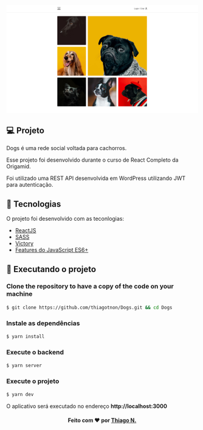 ![Badge](.github/screenshot.png)

## 💻 Projeto

Dogs é uma rede social voltada para cachorros.

Esse projeto foi desenvolvido durante o curso de React Completo da Origamid.

Foi utilizado uma REST API desenvolvida em WordPress utilizando JWT para autenticação.

## 🧭 Tecnologias

O projeto foi desenvolvido com as teconlogias:

- [ReactJS](https://reactjs.org/)
- [SASS](https://sass-lang.com)
- [Victory](https://formidable.com/open-source/victory/)
- [Features do JavaScript ES6+](https://www.javascript.com/)

<h2>
  📌 Executando o projeto
</h2>

### Clone the repository to have a copy of the code on your machine

```bash
$ git clone https://github.com/thiagotnon/Dogs.git && cd Dogs
```

### Instale as dependências

```bash
$ yarn install
```

### Execute o backend

```bash
$ yarn server
```

### Execute o projeto

```bash
$ yarn dev
```

O aplicativo será executado no endereço **http://localhost:3000**

<h4 align=center>Feito com ❤️ por <a href="https://www.linkedin.com/in/thiago-nascimento-2540a0a3/">Thiago N.</a></h4>
